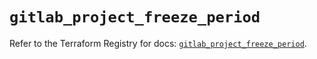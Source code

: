 # `gitlab_project_freeze_period`

Refer to the Terraform Registry for docs: [`gitlab_project_freeze_period`](https://registry.terraform.io/providers/gitlabhq/gitlab/17.0.1/docs/resources/project_freeze_period).
